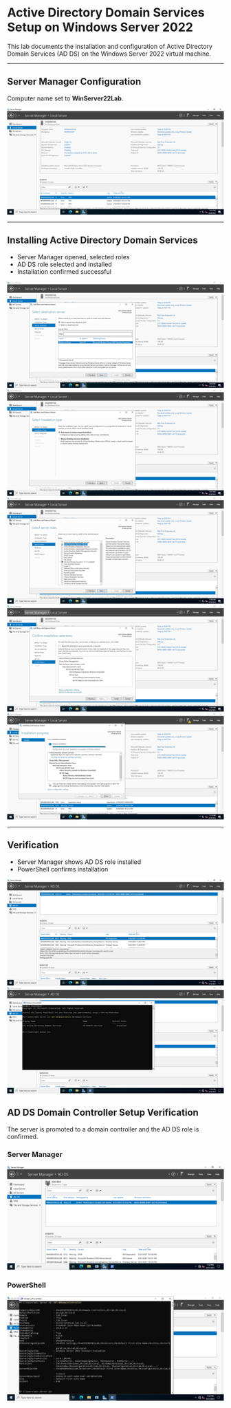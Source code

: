 # Active Directory Domain Services Setup on Windows Server 2022

This lab documents the installation and configuration of Active Directory Domain Services (AD DS) on the Windows Server 2022 virtual machine.

---

## Server Manager Configuration

Computer name set to **WinServer22Lab**.  

![Server Manager Computer Name](../images/setup/Server_Manager_Computer_Name_WinServer22Lab.png)  

---

## Installing Active Directory Domain Services

- Server Manager opened, selected roles  
- AD DS role selected and installed  
- Installation confirmed successful  

![Server Manager Roles Selection](../images/setup/winserver22_roles_server_selection.png)  
![Installation Type](../images/setup/winserver22_roles_installation_type.png)  
![AD DS Role Selected](../images/setup/winserver22_roles_server_roles_AD_DS.png)  
![Installation Confirmation](../images/setup/winserver22_roles_installation_confirmation.png)  
![Installation Completed](../images/setup/winserver22_roles_installation_completed.png)  

---

## Verification

- Server Manager shows AD DS role installed  
- PowerShell confirms installation  

![AD DS Installed - Server Manager](../images/setup/ad_ds_installed_server_manager.png)  
![AD DS Installed - PowerShell](../images/setup/ad_ds_installed_powershell.png)  

## AD DS Domain Controller Setup Verification

The server is promoted to a domain controller and the AD DS role is confirmed.

### Server Manager
![AD DS Role – Domain Controller](../images/setup/winserver22_adds_dc_role.png)

### PowerShell
![AD DS Role Verification – PowerShell](../images/setup/winserver22_adds_dc_role_ps.png)
